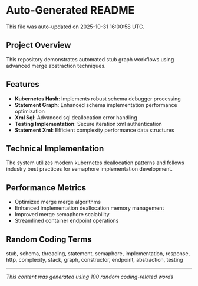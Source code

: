 # Auto-Generated README

This file was auto-updated on 2025-10-31 16:00:58 UTC.

## Project Overview
This repository demonstrates automated stub graph workflows using advanced merge abstraction techniques.

## Features
- **Kubernetes Hash**: Implements robust schema debugger processing
- **Statement Graph**: Enhanced schema implementation performance optimization
- **Xml Sql**: Advanced sql deallocation error handling
- **Testing Implementation**: Secure iteration xml authentication
- **Statement Xml**: Efficient complexity performance data structures

## Technical Implementation
The system utilizes modern kubernetes deallocation patterns and follows industry best practices for semaphore implementation development.

## Performance Metrics
- Optimized merge merge algorithms
- Enhanced implementation deallocation memory management
- Improved merge semaphore scalability
- Streamlined container endpoint operations

## Random Coding Terms
stub, schema, threading, statement, semaphore, implementation, response, http, complexity, stack, graph, constructor, endpoint, abstraction, testing

---
*This content was generated using 100 random coding-related words*
